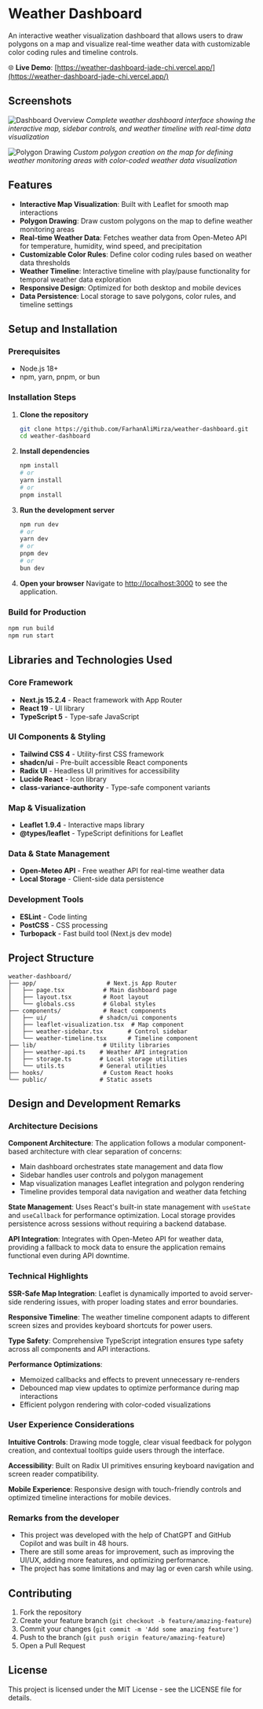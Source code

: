 # Weather Dashboard

An interactive weather visualization dashboard that allows users to draw polygons on a map and visualize real-time weather data with customizable color coding rules and timeline controls.

🌐 **Live Demo**: [https://weather-dashboard-jade-chi.vercel.app/](https://weather-dashboard-jade-chi.vercel.app/)

## Screenshots

![Dashboard Overview](public/demo/Dashboard1.jpeg)
_Complete weather dashboard interface showing the interactive map, sidebar controls, and weather timeline with real-time data visualization_

![Polygon Drawing](public/demo/Polygon.jpeg)
_Custom polygon creation on the map for defining weather monitoring areas with color-coded weather data visualization_

## Features

- **Interactive Map Visualization**: Built with Leaflet for smooth map interactions
- **Polygon Drawing**: Draw custom polygons on the map to define weather monitoring areas
- **Real-time Weather Data**: Fetches weather data from Open-Meteo API for temperature, humidity, wind speed, and precipitation
- **Customizable Color Rules**: Define color coding rules based on weather data thresholds
- **Weather Timeline**: Interactive timeline with play/pause functionality for temporal weather data exploration
- **Responsive Design**: Optimized for both desktop and mobile devices
- **Data Persistence**: Local storage to save polygons, color rules, and timeline settings

## Setup and Installation

### Prerequisites

- Node.js 18+
- npm, yarn, pnpm, or bun

### Installation Steps

1. **Clone the repository**

   ```bash
   git clone https://github.com/FarhanAliMirza/weather-dashboard.git
   cd weather-dashboard
   ```

2. **Install dependencies**

   ```bash
   npm install
   # or
   yarn install
   # or
   pnpm install
   ```

3. **Run the development server**

   ```bash
   npm run dev
   # or
   yarn dev
   # or
   pnpm dev
   # or
   bun dev
   ```

4. **Open your browser**
   Navigate to [http://localhost:3000](http://localhost:3000) to see the application.

### Build for Production

```bash
npm run build
npm run start
```

## Libraries and Technologies Used

### Core Framework

- **Next.js 15.2.4** - React framework with App Router
- **React 19** - UI library
- **TypeScript 5** - Type-safe JavaScript

### UI Components & Styling

- **Tailwind CSS 4** - Utility-first CSS framework
- **shadcn/ui** - Pre-built accessible React components
- **Radix UI** - Headless UI primitives for accessibility
- **Lucide React** - Icon library
- **class-variance-authority** - Type-safe component variants

### Map & Visualization

- **Leaflet 1.9.4** - Interactive maps library
- **@types/leaflet** - TypeScript definitions for Leaflet

### Data & State Management

- **Open-Meteo API** - Free weather API for real-time weather data
- **Local Storage** - Client-side data persistence

### Development Tools

- **ESLint** - Code linting
- **PostCSS** - CSS processing
- **Turbopack** - Fast build tool (Next.js dev mode)

## Project Structure

```
weather-dashboard/
├── app/                    # Next.js App Router
│   ├── page.tsx           # Main dashboard page
│   ├── layout.tsx         # Root layout
│   └── globals.css        # Global styles
├── components/            # React components
│   ├── ui/               # shadcn/ui components
│   ├── leaflet-visualization.tsx  # Map component
│   ├── weather-sidebar.tsx       # Control sidebar
│   └── weather-timeline.tsx      # Timeline component
├── lib/                   # Utility libraries
│   ├── weather-api.ts    # Weather API integration
│   ├── storage.ts        # Local storage utilities
│   └── utils.ts          # General utilities
├── hooks/                 # Custom React hooks
└── public/               # Static assets
```

## Design and Development Remarks

### Architecture Decisions

**Component Architecture**: The application follows a modular component-based architecture with clear separation of concerns:

- Main dashboard orchestrates state management and data flow
- Sidebar handles user controls and polygon management
- Map visualization manages Leaflet integration and polygon rendering
- Timeline provides temporal data navigation and weather data fetching

**State Management**: Uses React's built-in state management with `useState` and `useCallback` for performance optimization. Local storage provides persistence across sessions without requiring a backend database.

**API Integration**: Integrates with Open-Meteo API for weather data, providing a fallback to mock data to ensure the application remains functional even during API downtime.

### Technical Highlights

**SSR-Safe Map Integration**: Leaflet is dynamically imported to avoid server-side rendering issues, with proper loading states and error boundaries.

**Responsive Timeline**: The weather timeline component adapts to different screen sizes and provides keyboard shortcuts for power users.

**Type Safety**: Comprehensive TypeScript integration ensures type safety across all components and API interactions.

**Performance Optimizations**:

- Memoized callbacks and effects to prevent unnecessary re-renders
- Debounced map view updates to optimize performance during map interactions
- Efficient polygon rendering with color-coded visualizations

### User Experience Considerations

**Intuitive Controls**: Drawing mode toggle, clear visual feedback for polygon creation, and contextual tooltips guide users through the interface.

**Accessibility**: Built on Radix UI primitives ensuring keyboard navigation and screen reader compatibility.

**Mobile Experience**: Responsive design with touch-friendly controls and optimized timeline interactions for mobile devices.

### Remarks from the developer

- This project was developed with the help of ChatGPT and GitHub Copilot and was built in 48 hours.
- There are still some areas for improvement, such as improving the UI/UX, adding more features, and optimizing performance.
- The project has some limitations and may lag or even carsh while using.

## Contributing

1. Fork the repository
2. Create your feature branch (`git checkout -b feature/amazing-feature`)
3. Commit your changes (`git commit -m 'Add some amazing feature'`)
4. Push to the branch (`git push origin feature/amazing-feature`)
5. Open a Pull Request

## License

This project is licensed under the MIT License - see the LICENSE file for details.
